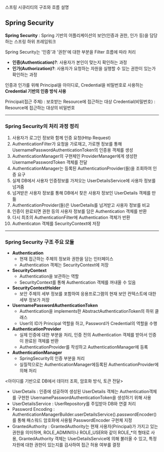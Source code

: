 스프링 시큐리티의 구조와 흐름 설명
## Spring Security
**Spring Security** : Spring 기반의 어플리케이션의 보안(인증과 권한, 인가 등)을 담당하는 스프링 하위 프레임워크

Spring Security는 '인증'과 '권한'에 대한 부분을 Filter 흐름에 따라 처리

- **인증(Authentication)?**: 사용자가 본인이 맞는지 확인하는 과정
- **인가(Authorization)?**: 사용자가 요청하는 자원을 실행할 수 있는 권한이 있는가 확인하는 과정

인증과 인가를 위해 Principal을 아이디로, Credential을 비밀번호로 사용하는 **Credential 기반의 인증 방식 사용**

Principal(접근 주체) : 보호받는 Resource에 접근하는 대상
Credential(비밀번호) : Resource에 접근하는 대상의 비밀번호

---
### Spring Security의 처리 과정 정리
1. 사용자가 로그인 정보와 함께 인증 요청(Http Request)
2.  AuthenticationFilter가 요청을 가로채고, 가로챈 정보를 통해 UsernamePasswordAuthenticationToken의 인증용 객체를 생성
3. AuthenticationManager의 구현체인 ProviderManager에게 생성한 UsernamePasswordToken 객체를 전달
4. AuthenticationManager는 등록된 AuthenticationProvider(들)을 조회하여 인증 요구
5. 실제 DB에서 사용자 인증정보를 가져오는 UserDetailsService에 사용자 정보를 넘겨줌
6. 넘겨받은 사용자 정보를 통해 DB에서 찾은 사용자 정보인 UserDetails 객체를 만듦
7. AuthenticationProvider(들)은 UserDetails를 넘겨받고 사용자 정보를 비교
8. 인증이 완료되면 권한 등의 사용자 정보를 담은 Authentication 객체를 반환
9. 다시 최초의 AuthenticationFilter에 Authentication 객체가 반환
10. Authenticaton 객체를 SecurityContext에 저장
---
### Spring Security 구조 주요 모듈
- **Authentication**
  - 현재 접근하는 주체의 정보와 권한을 담는 인터페이스
  - Authentication 객체는 SecurityContext에 저장
- **SecurityContext** 
  - Authentication을 보관하는 역할
  - SecurityContext를 통해 Authentication 객체를 꺼내올 수 있음
- **SecurityContextHolder**  
  - 보안 주체의 세부 정보를 포함하여 응용프로그램의 현재 보안 컨텍스트에 대한 세부 정보가 저장
- **UsernamePasswordAuthenticationToken**
  - Authentication을 implements한 AbstractAuthenticationToken의 하위 클래스
  - User의 ID가 Principal 역할을 하고, Password가 Credential의 역할을 수행
- **AuthenticationProvider**
  - 실제 인증에 대한 부분을 처리, 인증 전의 Authentication 객체를 받아서 인증이 완료된 객체를 반환
  - AuthenticationProvider를 작성하고 AuthenticationManager에 등록
- **AuthenticationManager**
  - SpringSecurity의 인증 부분을 처리
  - 실질적으로는 AuthenticationManager에등록된 AuthenticationProvider에 의해 처리

<아이디를 기반으로 DB에서 데이터 조회, 암호화 방식, 토큰 전달>
- UserDetails : 인증에 성공하여 생성된 UserDetails 객체는 Authentication객체를 구현한 UsernamePasswordAuthenticationToken을 생성하기 위해 사용
- UserDetailsService : UserRepository를 주입받아 DB와 연결 처리
- Password Encoding : AuthenticationManagerBuilder.userDetailsService().passwordEncoder()를 통해 패스워드 암호화에 사용될 PasswordEncoder 구현체 지정
- GrantedAuthority : GrantedAuthority는 현재 사용자(Principal)가 가지고 있는 권한을 의미하며, ROLE_ADMIN이나 ROLE_USER와 같이 ROLE_*의 형태로 사용, GrantedAuthority 객체는 UserDetailsService에 의해 불러올 수 있고, 특정 자원에 대한 권한이 있는지를 검사하여 접근 허용 여부를 결정